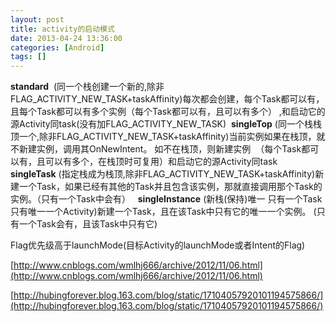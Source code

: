 ```yaml
---
layout: post
title: activity的启动模式
date: 2013-04-24 13:36:00
categories: [Android]
tags: []
---
```

**standard**  (同一个栈创建一个新的,除非FLAG_ACTIVITY_NEW_TASK+taskAffinity)每次都会创建，每个Task都可以有，且每个Task都可以有多个实例（每个Task都可以有，且可以有多个）
 ,和启动它的源Activity同task(没有加FLAG_ACTIVITY_NEW_TASK) 
**singleTop** (同一个栈栈顶一个,除非FLAG_ACTIVITY_NEW_TASK+taskAffinity)当前实例如果在栈顶，就不新建实例，调用其OnNewIntent。 如不在栈顶，则新建实例
  （每个Task都可以有，且可以有多个，在栈顶时可复用）和启动它的源Activity同task
**singleTask** (指定栈成为栈顶,除非FLAG_ACTIVITY_NEW_TASK+taskAffinity)新建一个Task，如果已经有其他的Task并且包含该实例，那就直接调用那个Task的实例。（只有一个Task中会有）  
**singleInstance** (新栈(保持)唯一 只有一个Task只有唯一一个Activity)新建一个Task，且在该Task中只有它的唯一一个实例。
 (只有一个Task会有，且该Task中只有它)
  

Flag优先级高于launchMode(目标Activity的launchMode或者Intent的Flag)







[http://www.cnblogs.com/wmlhj666/archive/2012/11/06.html](http://www.cnblogs.com/wmlhj666/archive/2012/11/06.html)

[http://hubingforever.blog.163.com/blog/static/17104057920101194575866/](http://hubingforever.blog.163.com/blog/static/17104057920101194575866/)

